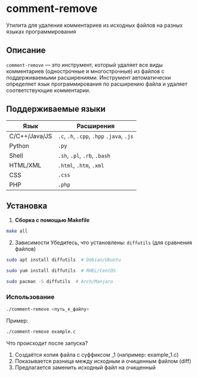 # comment-remove

Утилита для удаления комментариев из исходных файлов на разных языках программирования

## Описание
`comment-remove` — это инструмент, который удаляет все виды комментариев (однострочные и многострочные) из файлов с поддерживаемыми расширениями. Инструмент автоматически определяет язык программирования по расширению файла и удаляет соответствующие комментарии.

## Поддерживаемые языки
| Язык         | Расширения                  |
|--------------|----------------------------|
| C/C++/Java/JS| `.c`, `.h`, `.cpp`, `.hpp` `.java`, `.js`|
| Python       | `.py`                      |
| Shell        | `.sh`, `.pl`, `.rb`, `.bash`|
| HTML/XML     | `.html`, `.htm`, `.xml`    |
| CSS          | `.css`                     |
| PHP          | `.php`                     |

## Установка
1. **Сборка с помощью Makefile**
```bash
make all
```
2. Зависимости
Убедитесь, что установлены:
`diffutils` (для сравнения файлов)
```bash
sudo apt install diffutils  # Debian/Ubuntu
```
```bash
sudo yum install diffutils  # RHEL/CentOS
```
```bash
sudo pacman -S diffutils  # Arch/Manjaro
```

### Использование
```bash
./comment-remove <путь_к_файлу>
```
Пример:
```bash
./comment-remove example.c
```
Что происходит после запуска?
1. Создаётся копия файла с суффиксом _1 (например: example_1.c)
2. Показывается разница между исходным и очищенным файлом (diff)
3. Предлагается заменить исходный файл на очищенный
